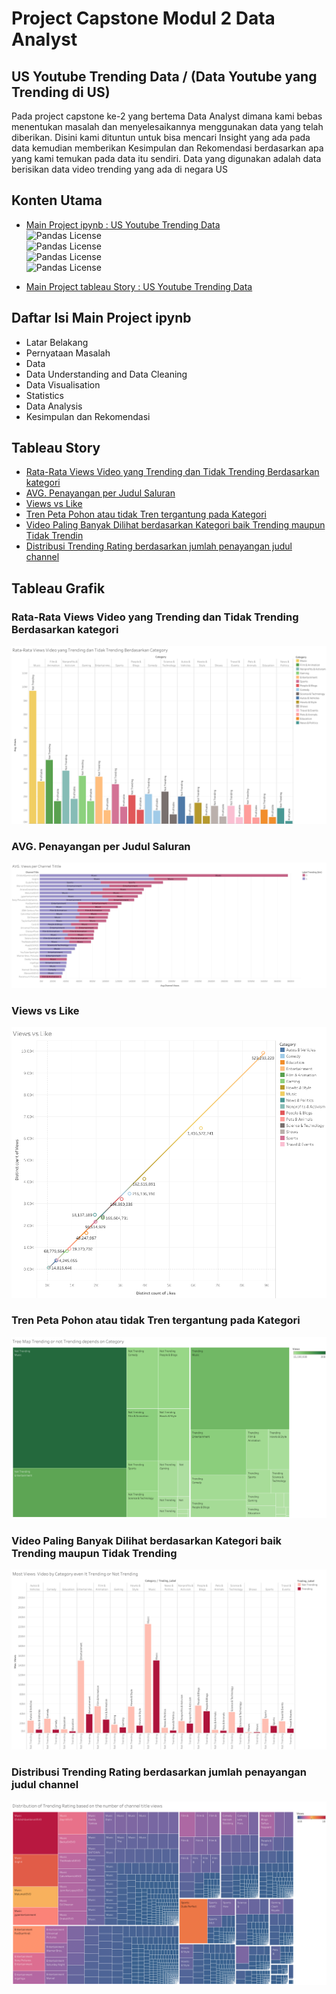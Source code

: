 
# Project Capstone Modul 2 Data Analyst 

## US Youtube Trending Data / (Data Youtube yang Trending di US)

Pada project capstone ke-2 yang bertema Data Analyst dimana kami bebas menentukan masalah dan menyelesaikannya menggunakan data yang telah diberikan. Disini kami dituntun untuk bisa mencari Insight yang ada pada data kemudian memberikan Kesimpulan dan Rekomendasi berdasarkan apa yang kami temukan pada data itu sendiri. Data yang digunakan adalah data berisikan data video trending yang ada di negara US 



## Konten Utama

 - [Main Project ipynb : US Youtube Trending Data](https://github.com/Markenji/Project-Capstone-Modul-2-Data-Analyst/blob/main/Capstone%20Project%202%20Youtube%20(4).ipynb)  
![Pandas License](https://img.shields.io/badge/pandas-1.4.2-lightgrey)  
![Pandas License](https://img.shields.io/badge/numpy-1.23.2-yellow)  
![Pandas License](https://img.shields.io/badge/seaborn-0.11.2-blue)  
![Pandas License](https://img.shields.io/badge/matplotlib-3.5.1-red)

 - [Main Project tableau Story : US Youtube Trending Data](https://public.tableau.com/app/profile/adha.ozy.prima.dewangga7190/viz/StoryCapstone2Tableau/StoryCapstone2_1?publish=yes)

## Daftar Isi Main Project ipynb
 - Latar Belakang
 - Pernyataan Masalah
 - Data
 - Data Understanding and Data Cleaning
 - Data Visualisation
 - Statistics
 - Data Analysis
 - Kesimpulan dan Rekomendasi

## Tableau Story


 - [Rata-Rata Views Video yang Trending dan Tidak Trending Berdasarkan kategori](#Rata-Rata-Views-Video-yang-Trending-dan-Tidak-Trending-Berdasarkan-kategori)
 - [AVG. Penayangan per Judul Saluran](#AVG.-Penayangan-per-Judul-Saluran)
 - [Views vs Like](#Views-vs-Like)
 - [Tren Peta Pohon atau tidak Tren tergantung pada Kategori](#Tren-Peta-Pohon-atau-tidak-Tren-tergantung-pada-Kategori)
 - [Video Paling Banyak Dilihat berdasarkan Kategori baik Trending maupun Tidak Trendin](#Video-Paling-Banyak-Dilihat-berdasarkan-Kategori-baik-Trending-maupun-Tidak-Trending)
 - [Distribusi Trending Rating berdasarkan jumlah penayangan judul channel](#Distribusi-Trending-Rating-berdasarkan-jumlah-penayangan-judul-channel)


## Tableau Grafik

### Rata-Rata Views Video yang Trending dan Tidak Trending Berdasarkan kategori
![alt text](https://github.com/Markenji/Project-Capstone-Modul-2-Data-Analyst/blob/main/Tableau/Rata-Rata%20Views%20Video%20yang%20Trending%20dan%20Tidak%20Trending%20Berdasarkan%20Category.png?raw=true)
### AVG. Penayangan per Judul Saluran
![alt text](https://github.com/Markenji/Project-Capstone-Modul-2-Data-Analyst/blob/main/Tableau/AVG.%20Views%20per%20Channel%20Tittle%20(1).png?raw=true)
### Views vs Like
![alt text](https://github.com/Markenji/Project-Capstone-Modul-2-Data-Analyst/blob/main/Tableau/Views%20vs%20Like.png?raw=true)
### Tren Peta Pohon atau tidak Tren tergantung pada Kategori
![alt text](https://github.com/Markenji/Project-Capstone-Modul-2-Data-Analyst/blob/main/Tableau/Tree%20Map%20Trending%20or%20not%20Trending%20depends%20on%20Category.png?raw=true)
### Video Paling Banyak Dilihat berdasarkan Kategori baik Trending maupun Tidak Trending
![alt text](https://github.com/Markenji/Project-Capstone-Modul-2-Data-Analyst/blob/main/Tableau/Most%20Views%20%20Video%20by%20Category%20even%20It%20Trending%20or%20Not%20Trending.png?raw=true)
### Distribusi Trending Rating berdasarkan jumlah penayangan judul channel
![alt text](https://github.com/Markenji/Project-Capstone-Modul-2-Data-Analyst/blob/main/Tableau/Distribution%20of%20Trending%20Rating%20based%20on%20the%20number%20of%20channel%20title%20views.png?raw=true)



